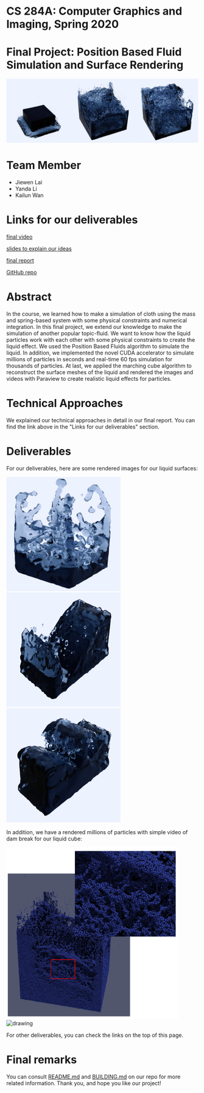 # CS 284A: Computer Graphics and Imaging, Spring 2020

# Final Project: Position Based Fluid Simulation and Surface Rendering

![Alt Text](teaser.png)

#  Team Member

- Jiewen Lai
- Yanda Li
- Kailun Wan

# Links for our deliverables

[final video](https://youtu.be/SfTIv-HlWFM)

[slides to explain our ideas](https://docs.google.com/presentation/d/1VrIeeL3HWLHeoGgKl4LTh8TZWxva0XWIZIpgnCNel8A/edit?usp=sharing) 

[final report](https://drive.google.com/file/d/14NBuwOkBv4B0xg0AGVYWsEsgpjXjXg6a/view?usp=sharing)

[GitHub repo](https://github.com/CTKnight/FluidSimulator)

# Abstract

In the course, we learned how to make a simulation of cloth using the mass and spring-based system with some physical constraints and numerical integration. In this final project, we extend our knowledge to make the simulation of another popular topic-fluid. We want to know how the liquid particles work with each other with some physical constraints to create the liquid effect. We used the Position Based Fluids algorithm to simulate the liquid. In addition, we implemented the novel CUDA accelerator to simulate millions of particles in seconds and real-time 60 fps simulation for thousands of particles. At last, we applied the marching cube algorithm to reconstruct the surface meshes of the liquid and rendered the images and videos with Paraview to create realistic liquid effects for particles.

# Technical Approaches

We explained our technical approaches in detail in our final report. You can find the link above in the "Links for our deliverables" section.

# Deliverables

For our deliverables, here are some rendered images for our liquid surfaces:

<img src="large_frame.png" alt="drawing" width="300" height="300"/> <img src="one_frame.png" alt="drawing" width="300" height="300"/> <img src="double_frame.png" alt="drawing" width="300" height="300"/>

In addition, we have a rendered millions of particles with simple video of dam break for our liquid cube:

<img src="million_particle_frame.png" alt="drawing" width="450" height="450"/> <img src="large30images.gif" alt="drawing" width="450" height="450"/> 

For other deliverables, you can check the links on the top of this page.

# Final remarks

You can consult [README.md](https://github.com/CTKnight/FluidSimulator/blob/master/README.md) and [BUILDING.md](https://github.com/CTKnight/FluidSimulator/blob/master/BUILDING.md) on our repo for more related information. Thank you, and hope you like our project!

